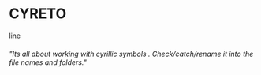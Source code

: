 # CYRETO

line

###### "Its all about working with cyrillic symbols . Check/catch/rename it into the file names and folders." 
